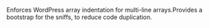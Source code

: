 Enforces WordPress array indentation for multi-line arrays.Provides a bootstrap for the sniffs, to reduce code duplication.